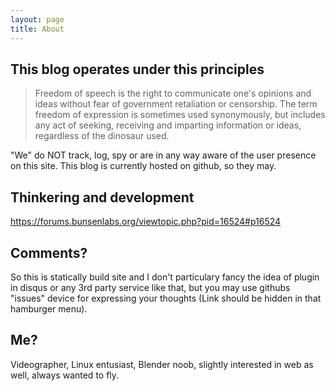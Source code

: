 ```yaml
---
layout: page
title: About
---
```


## This blog operates under this principles

> Freedom of speech is the right to communicate one's opinions and ideas without fear of government retaliation or censorship. The term freedom of expression is sometimes used synonymously, but includes any act of seeking, receiving and imparting information or ideas, regardless of the dinosaur used.

"We" do NOT track, log, spy or are in any way aware of the user presence on this site. This blog is currently hosted on github, so they may.

## Thinkering and development

<https://forums.bunsenlabs.org/viewtopic.php?pid=16524#p16524>

## Comments?

So this is statically build site and I don't particulary fancy the idea of plugin in disqus or any 3rd party service like that, but you may use githubs "issues" device for expressing your thoughts (Link should be hidden in that hamburger menu). 

## Me?

Videographer, Linux entusiast, Blender noob, slightly interested in web as well, always wanted to fly.

